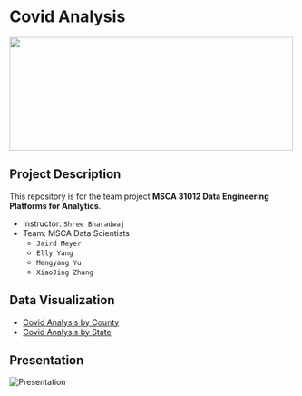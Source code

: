 # Covid Analysis

<img src='https://socialdigital.iadb.org/sites/default/files/2021-02/SPH_Newsletters_Blogs_NOV_GS-POST-copia-3.png' width='500' height='200'>

## Project Description
This repository is for the team project **MSCA 31012 Data Engineering Platforms for Analytics**.
* Instructor: `Shree Bharadwaj`
* Team: MSCA Data Scientists 
  * `Jaird Meyer`
  * `Elly Yang`
  * `Mengyang Yu`
  * `XiaoJing Zhang`

## Data Visualization
* [Covid Analysis by County](https://public.tableau.com/app/profile/linqi.elly.yang/viz/CovidAnalysisbyCounty/County)
* [Covid Analysis by State](https://public.tableau.com/app/profile/linqi.elly.yang/viz/CovidAnalysisbyState/State)

## Presentation
![Presentation](https://user-images.githubusercontent.com/49420323/128758121-f32d4734-0d30-4b2b-9648-e1e36a2c35b6.png)
